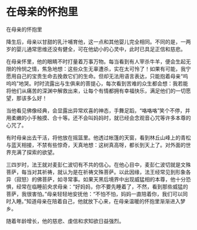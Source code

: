 # 在母亲的怀抱里

在母亲的怀抱里

降生后，母亲以甘甜的乳汁哺育他，这一点和其他婴儿完全相同。不同的是，一两岁的婴儿通常思维还没有健全，可在他幼小的心灵中，此时已具足正信和慈悲。

在母亲怀里，他的眼睛不时打量着万事万物。每当看到有人宰杀牛羊，便会生起无限的怜悯之情，焦急地想：这些众生无辜遭杀，实在太可怜了！如果有可能，我宁愿用自己的宝贵生命去挽救它们的生命。但却无法用语言表达，只能抱着母亲“呜呜呜”地哭。时时流露出与生俱来的菩提心，每次看到苦难的众生都会想：我若能将他们从痛苦的深渊中解救出来，让每个有情都拥有幸福快乐，满足他们的一切愿望，那该多么好！

当他看见佛像经典，会显露出异常欢喜的神态，手舞足蹈，“咯咯咯”笑个不停，并用柔嫩的小手触摸、合十等。还不会叫妈妈时，就已经会念观音心咒等许多本尊的心咒了。

有时母亲出去干活，将他放在摇篮里。他透过帐篷的天窗，看到林丘山峰上的青松与蓝天相接，不禁有些惊奇，天真地想：这树真高呀，都长到天上了。对外面的世界充满了探索的欲望。

三四岁时，法王就对麦彭仁波切有不共的信心。在他心目中，麦彭仁波切就是文殊菩萨，每当对其祈祷，就认为是在祈祷文殊菩萨。以此因缘，法王经常见到形象各异（寂怒）的佛菩萨，如寻常事。如果天黑后境界中出现威猛相的本尊，他十分恐惧，经常在临睡前央求母亲：“好妈妈，你不要先睡着了，不然，看到那些威猛的菩萨，我很害怕。”母亲轻轻地安抚他：“不怕不怕，妈妈一直陪着你，我们可以同时入睡。”知道母亲在陪着自己，他就放下心来，在母亲温暖的怀抱里渐渐进入梦乡。

随着年龄增长，他的慈悲、虔信和求知欲日益强烈。

